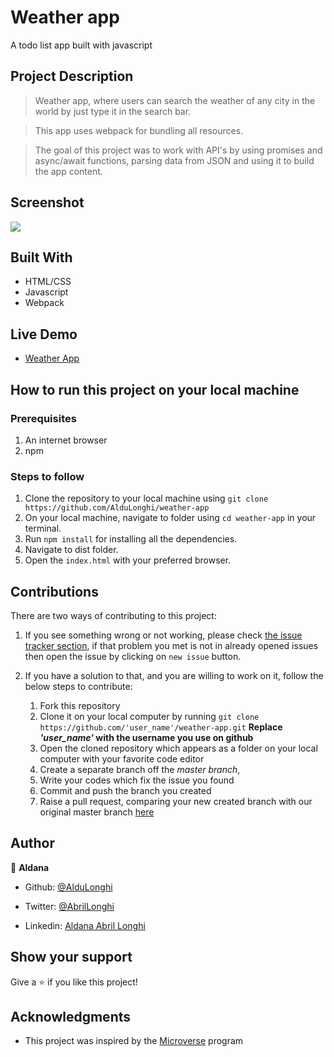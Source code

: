 # Weather app
A todo list app built with javascript

## Project Description
> Weather app, where users can search the weather of any city in the world by just type it in the search bar.

> This app uses webpack for bundling all resources.

> The goal of this project was to work with API's by using promises and async/await functions, parsing data from JSON and using it to build the app content.


## Screenshot

![](./src/assets/weather-app.png)

## Built With

- HTML/CSS
- Javascript
- Webpack

## Live Demo

- [Weather App](https://hopeful-ardinghelli-3b387c.netlify.app/)

## How to run this project on your local machine

### Prerequisites
1. An internet browser
1. npm
   
### Steps to follow
1. Clone the repository to your local machine using `git clone https://github.com/AlduLonghi/weather-app`
1. On your local machine, navigate to folder using `cd weather-app` in your terminal.
1. Run `npm install` for installing all the dependencies.
1. Navigate to dist folder.
1. Open the `index.html` with your preferred browser.


## Contributions

  There are two ways of contributing to this project:

1.  If you see something wrong or not working, please check [the issue tracker section](https://github.com/AlduLonghi/weather-app/issues), if that problem you met is not in already opened issues then open the issue by clicking on `new issue` button.

2.  If you have a solution to that, and you are willing to work on it, follow the below steps to contribute:
    1.  Fork this repository
    1.  Clone it on your local computer by running `git clone https://github.com/'user_name'/weather-app.git` __Replace *'user_name'* with the username you use on github__
    1.  Open the cloned repository which appears as a folder on your local computer with your favorite code editor
    1.  Create a separate branch off the *master branch*,
    1.  Write your codes which fix the issue you found
    1.  Commit and push the branch you created
    1.  Raise a pull request, comparing your new created branch with our original master branch [here](https://github.com/AlduLonghi/weather-app)

## Author 

👤 **Aldana**
​

- Github: [@AlduLonghi](https://github.com/AlduLonghi)

- Twitter: [@AbrilLonghi](https://twitter.com/AbrilLonghi)

- Linkedin: [Aldana Abril Longhi](https://www.linkedin.com/in/aldanalonghi/ )


## Show your support

Give a ⭐️ if you like this project!

## Acknowledgments
- This project was inspired by the [Microverse](https:www.microverse.org) program
